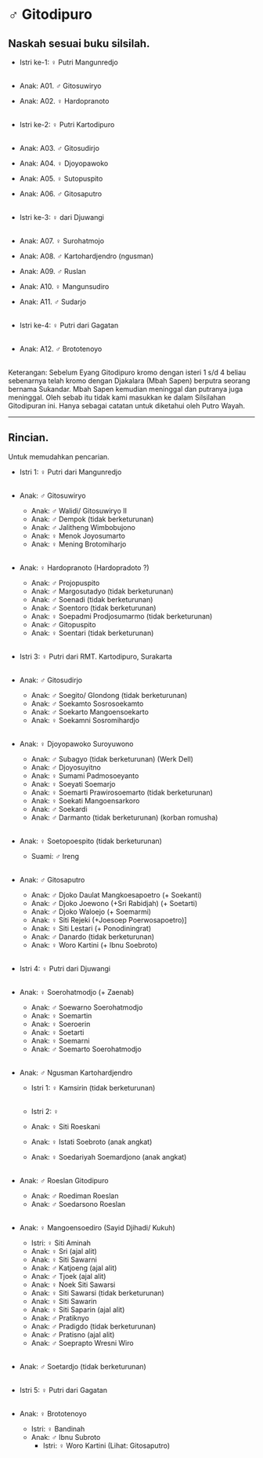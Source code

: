 # ♂ Gitodipuro


## Naskah sesuai buku silsilah.

*	Istri ke-1: ♀ Putri Mangunredjo
	<br/><br/>

*	Anak: A01. ♂ Gitosuwiryo

*	Anak: A02. ♀ Hardopranoto
	<br/><br/>

*	Istri ke-2: ♀ Putri Kartodipuro
	<br/><br/>

*	Anak: A03. ♂ Gitosudirjo
*	Anak: A04. ♀ Djoyopawoko
*	Anak: A05. ♀ Sutopuspito
*	Anak: A06. ♂ Gitosaputro
	<br/><br/>

*	Istri ke-3: ♀ dari Djuwangi
	<br/><br/>

*	Anak: A07. ♀ Surohatmojo
*	Anak: A08. ♂ Kartohardjendro (ngusman)
*	Anak: A09. ♂ Ruslan
*	Anak: A10. ♀ Mangunsudiro
*	Anak: A11. ♂ Sudarjo
	<br/><br/>

*	Istri ke-4: ♀ Putri dari Gagatan
	<br/><br/>

*	Anak: A12. ♂ Brototenoyo
	<br/><br/>

Keterangan: Sebelum Eyang Gitodipuro kromo dengan isteri 1 s/d 4 beliau sebenarnya telah kromo dengan Djakalara (Mbah Sapen) berputra seorang bernama Sukandar. Mbah Sapen kemudian meninggal dan putranya juga meninggal. Oleh sebab itu tidak kami masukkan ke dalam Silsilahan Gitodipuran ini. Hanya sebagai catatan untuk diketahui oleh Putro Wayah.

-- -- --

## Rincian.

Untuk memudahkan pencarian.

*	Istri 1: ♀ Putri dari Mangunredjo
	<br/><br/>

*	Anak: ♂ Gitosuwiryo
	*	Anak: ♂ Walidi/ Gitosuwiryo II
	*	Anak: ♂ Dempok (tidak berketurunan)
	*	Anak: ♂ Jalitheng Wimbobujono
	*	Anak: ♀ Menok Joyosumarto
	*	Anak: ♀ Mening Brotomiharjo
	<br/><br/>

*	Anak: ♀ Hardopranoto (Hardopradoto ?)
	*	Anak: ♂ Projopuspito
	*	Anak: ♂ Margosutadyo (tidak berketurunan)
	*	Anak: ♂ Soenadi (tidak berketurunan)
	*	Anak: ♂ Soentoro (tidak berketurunan)
	*	Anak: ♀ Soepadmi Prodjosumarmo (tidak berketurunan)
	*	Anak: ♂ Gitopuspito
	*	Anak: ♀ Soentari (tidak berketurunan)
	<br/><br/>

*	Istri 3: ♀ Putri dari RMT. Kartodipuro, Surakarta
	<br/><br/>

*	Anak: ♂ Gitosudirjo
	*	Anak: ♂ Soegito/ Glondong (tidak berketurunan)
	*	Anak: ♂ Soekamto Sosrosoekamto
	*	Anak: ♂ Soekarto Mangoensoekarto
	*	Anak: ♀ Soekamni Sosromihardjo
	<br/><br/>

*	Anak: ♀ Djoyopawoko Suroyuwono
	*	Anak: ♂ Subagyo (tidak berketurunan) (Werk Dell)
	*	Anak: ♂ Djoyosuyitno
	*	Anak: ♀ Sumami Padmosoeyanto
	*	Anak: ♀ Soeyati Soemarjo
	*	Anak: ♀ Soemarti Prawirosoemarto (tidak berketurunan)
	*	Anak: ♀ Soekati Mangoensarkoro
	*	Anak: ♂ Soekardi
	*	Anak: ♂  Darmanto (tidak berketurunan) (korban romusha)
	<br/><br/>

*	Anak: ♀ Soetopoespito (tidak berketurunan)
	*	Suami: ♂ Ireng
	<br/><br/>

*	Anak: ♂ Gitosaputro
	*	Anak: ♂ Djoko Daulat Mangkoesapoetro (+ Soekanti)
	*	Anak: ♂ Djoko Joewono (+Sri Rabidjah) (+ Soetarti)
	*	Anak: ♂ Djoko Waloejo (+ Soemarmi)
	*	Anak: ♀ Siti Rejeki (+Joesoep Poerwosapoetro)]
	*	Anak: ♀ Siti Lestari (+ Ponodiningrat)
	*	Anak: ♂ Danardo (tidak berketurunan)
	*	Anak: ♀ Woro Kartini (+ Ibnu Soebroto)
	<br/><br/>

*	Istri 4: ♀ Putri dari Djuwangi
	<br/><br/>

*	Anak: ♀ Soerohatmodjo (+ Zaenab)
	*	Anak: ♂ Soewarno Soerohatmodjo
	*	Anak: ♀ Soemartin
	*	Anak: ♀ Soeroerin
	*	Anak: ♀ Soetarti
	*	Anak: ♀ Soemarni
	*	Anak: ♂ Soemarto Soerohatmodjo
	<br/><br/>

*	Anak: ♂ Ngusman Kartohardjendro
	*	Istri 1: ♀ Kamsirin (tidak berketurunan) 
	<br/><br/>

	*	Istri 2: ♀
	*	Anak: ♀ Siti Roeskani
	*	Anak: ♀ Istati Soebroto (anak angkat)
	*	Anak: ♀ Soedariyah Soemardjono (anak angkat)
	<br/><br/>

*	Anak: ♂ Roeslan Gitodipuro
	*	Anak: ♂ Roediman Roeslan
	*	Anak: ♂ Soedarsono Roeslan
	<br/><br/>

*	Anak: ♀ Mangoensoediro (Sayid Djihadi/ Kukuh)
	*	Istri: ♀ Siti Aminah
	*	Anak: ♀ Sri (ajal alit)
	*	Anak: ♀ Siti Sawarni
	*	Anak: ♂ Katjoeng (ajal alit)
	*	Anak: ♂ Tjoek (ajal alit)
	*	Anak: ♀ Noek Siti Sawarsi 
	*	Anak: ♀ Siti Sawarsi (tidak berketurunan)
	*	Anak: ♀ Siti Sawarin
	*	Anak: ♀ Siti Saparin (ajal alit)
	*	Anak: ♂ Pratiknyo
	*	Anak: ♂ Pradigdo (tidak berketurunan)
	*	Anak: ♂ Pratisno (ajal alit)
	*	Anak: ♂ Soeprapto Wresni Wiro
	<br/><br/>

*	Anak: ♂ Soetardjo (tidak berketurunan)
	<br/><br/>

*	Istri 5: ♀ Putri dari Gagatan
	<br/><br/>

*	Anak: ♀ Brototenoyo
	*	Istri: ♀ Bandinah
	*	Anak: ♂ Ibnu Subroto
		*	Istri: ♀ Woro Kartini (Lihat: Gitosaputro)

